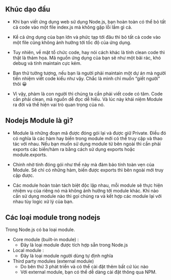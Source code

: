 ## Khúc dạo đầu
- Khi bạn viết ứng dụng web sử dụng Node.js, bạn hoàn toàn có thể bỏ tất cả code vào một file index.js mà không gặp lỗi lầm gì cả.

- Kể cả ứng dụng của bạn lớn và phức tạp tới đâu thì bỏ tất cả code vào một file cũng không ảnh hưởng tới tốc độ của ứng dụng.

- Tuy nhiên, về mặt tổ chức code, hay nói cách khác là tính clean code thì thật là thảm họa. Mã nguồn ứng dụng của bạn sẽ như một bãi rác, khó debug và tính maintain cực kém.

- Bạn thử tưởng tượng, nếu bạn là người phải maintain một dự án mà người tiền nhiệm viết code kiểu như vậy. Chắc là mình chỉ muốn “giết người” thôi 😀

- Vì vậy, phàm là con người thì chúng ta cần phải viết code có tâm. Code cần phải clean, mã nguồn dễ đọc dễ hiểu. Và lúc này khái niệm Module ra đời và thể hiện vai trò quan trọng của nó.

## Nodejs Module là gì?
- Module là những đoạn mã được đóng gói lại và được giữ Private. Điều đó có nghĩa là các hàm hay biến trong module mới có thể truy cập và thao tác với nhau. Nếu bạn muốn sử dụng module từ bên ngoài thì cần phải exports các biến/hàm ra bằng cách sử dụng exports hoặc module.exports.

- Chính nhờ tính đóng gói như thế này mà đảm bảo tính toàn vẹn của Module. Sẽ chỉ có những hàm, biến được exports thì bên ngoài mới truy cập được.

- Các module hoàn toàn tách biệt độc lập nhau, mỗi module sẽ thực hiện nhiệm vụ của riêng nó mà không ảnh hưởng tới module khác. Khi nào cần sử dụng module nào thì gọi chúng ra và kết hợp các module lại với nhau tùy logic xử lý của bạn.

## Các loại module trong nodejs
Trong Node.js có ba loại module.

- Core module (built-in module) : 
    - Đây là loại module được tích hợp sẵn trong Node.js
- Local module : 
    - Đây là loại module người dùng tự định nghĩa
- Third party modules (external module)
    - Do bên thứ 3 phát triển và có thể cài đặt thêm bất cứ lúc nào
    - Với external module, bạn có thể dễ dàng cài đặt thông qua NPM.
